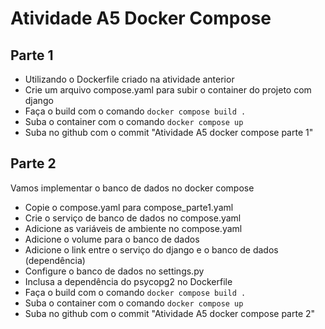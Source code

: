 # Atividade A5 Docker Compose 

## Parte 1

- Utilizando o Dockerfile criado na atividade anterior
- Crie um arquivo compose.yaml para subir o container do projeto com django
- Faça o build com o comando `docker compose build .`
- Suba o container com o comando `docker compose up`
- Suba no github com o commit "Atividade A5 docker compose parte 1"


## Parte 2

Vamos implementar o banco de dados no docker compose

- Copie o compose.yaml para compose_parte1.yaml
- Crie o serviço de banco de dados no compose.yaml
- Adicione as variáveis de ambiente no compose.yaml
- Adicione o volume para o banco de dados
- Adicione o link entre o serviço do django e o banco de dados (dependência)
- Configure o banco de dados no settings.py
- Inclusa a dependência do psycopg2 no Dockerfile
- Faça o build com o comando `docker compose build .`
- Suba o container com o comando `docker compose up`
- Suba no github com o commit "Atividade A5 docker compose parte 2"

